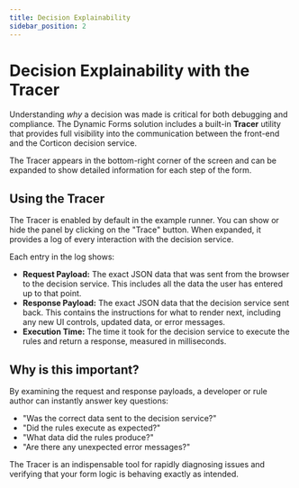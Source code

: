 ```yaml
---
title: Decision Explainability
sidebar_position: 2
---
```


# Decision Explainability with the Tracer

Understanding *why* a decision was made is critical for both debugging and compliance. The Dynamic Forms solution includes a built-in **Tracer** utility that provides full visibility into the communication between the front-end and the Corticon decision service.

The Tracer appears in the bottom-right corner of the screen and can be expanded to show detailed information for each step of the form.

## Using the Tracer

The Tracer is enabled by default in the example runner. You can show or hide the panel by clicking on the "Trace" button. When expanded, it provides a log of every interaction with the decision service.

Each entry in the log shows:

* **Request Payload:** The exact JSON data that was sent from the browser to the decision service. This includes all the data the user has entered up to that point.
* **Response Payload:** The exact JSON data that the decision service sent back. This contains the instructions for what to render next, including any new UI controls, updated data, or error messages.
* **Execution Time:** The time it took for the decision service to execute the rules and return a response, measured in milliseconds.

## Why is this important?

By examining the request and response payloads, a developer or rule author can instantly answer key questions:

* "Was the correct data sent to the decision service?"
* "Did the rules execute as expected?"
* "What data did the rules produce?"
* "Are there any unexpected error messages?"

The Tracer is an indispensable tool for rapidly diagnosing issues and verifying that your form logic is behaving exactly as intended.